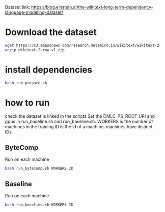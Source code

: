 
Dataset link: 
https://blog.einstein.ai/the-wikitext-long-term-dependency-language-modeling-dataset/

# Download the dataset
```bash
wget https://s3.amazonaws.com/research.metamind.io/wikitext/wikitext-2-raw-v1.zip
unzip wikitext-2-raw-v1.zip
```

# install dependencies
```bash
bash run_prepare.sh
```

# how to run
check the dataset is linked in the scripts
Set the DMLC_PS_ROOT_URI and gpus in run_baseline.sh and run_baseline.sh.
WORKERS is the number of machines in the training
ID is the id of a machine. machines have distinct IDs

## ByteComp
Run on each machine
```bash
bash run_bytecomp.sh WORKERS ID
```

## Baseline
Run on each machine
```bash
bash run_baseline.sh WORKERS ID
```  